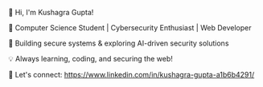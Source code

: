 👋 Hi, I'm Kushagra Gupta!

🔹 Computer Science Student | Cybersecurity Enthusiast | Web Developer

🔹 Building secure systems & exploring AI-driven security solutions

💡 Always learning, coding, and securing the web!

🚀 Let's connect: https://www.linkedin.com/in/kushagra-gupta-a1b6b4291/
